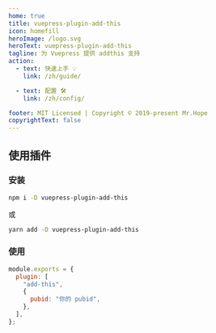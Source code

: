 ```yaml
---
home: true
title: vuepress-plugin-add-this
icon: homefill
heroImage: /logo.svg
heroText: vuepress-plugin-add-this
tagline: 为 Vuepress 提供 addthis 支持
action:
  - text: 快速上手 💡
    link: /zh/guide/

  - text: 配置 🛠
    link: /zh/config/

footer: MIT Licensed | Copyright © 2019-present Mr.Hope
copyrightText: false
---
```


## 使用插件

### 安装

```bash
npm i -D vuepress-plugin-add-this
```

或

```bash
yarn add -D vuepress-plugin-add-this
```

### 使用

```js {3-7}
module.exports = {
  plugin: [
    "add-this",
    {
      pubid: "你的 pubid",
    },
  ],
};
```
